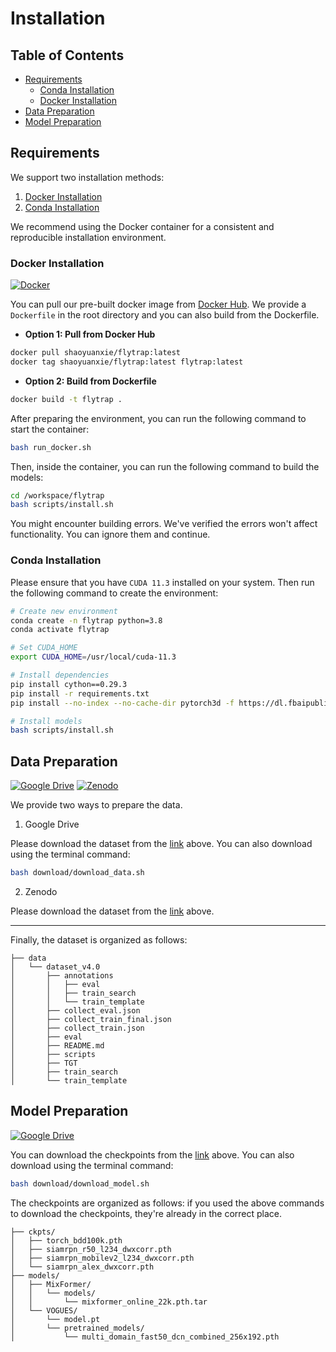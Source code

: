 # Installation

## Table of Contents
- [Requirements](#requirements)
    - [Conda Installation](#conda-installation)
    - [Docker Installation](#docker-installation)
- [Data Preparation](#data-preparation)
- [Model Preparation](#model-preparation)

## Requirements

We support two installation methods:

1. [Docker Installation](#docker-installation)
2. [Conda Installation](#conda-installation)

We recommend using the Docker container for a consistent and reproducible installation environment.

### Docker Installation
[![Docker](https://img.shields.io/badge/Docker-2496ED?logo=docker&logoColor=white&style=flat-square)](https://hub.docker.com/r/shaoyuanxie/flytrap)


You can pull our pre-built docker image from [Docker Hub](https://hub.docker.com/r/shaoyuanxie/flytrap). We provide a `Dockerfile` in the root directory and you can also build from the Dockerfile.

- **Option 1: Pull from Docker Hub**

```bash
docker pull shaoyuanxie/flytrap:latest
docker tag shaoyuanxie/flytrap:latest flytrap:latest
```

- **Option 2: Build from Dockerfile**

```bash
docker build -t flytrap .
```

After preparing the environment, you can run the following command to start the container:

```bash
bash run_docker.sh
```

Then, inside the container, you can run the following command to build the models:

```bash
cd /workspace/flytrap
bash scripts/install.sh
```

You might encounter building errors. We've verified the errors won't affect functionality. You can ignore them and continue.

### Conda Installation

Please ensure that you have `CUDA 11.3` installed on your system. Then run the following command to create the environment:

```bash
# Create new environment
conda create -n flytrap python=3.8
conda activate flytrap

# Set CUDA_HOME
export CUDA_HOME=/usr/local/cuda-11.3

# Install dependencies
pip install cython==0.29.3
pip install -r requirements.txt
pip install --no-index --no-cache-dir pytorch3d -f https://dl.fbaipublicfiles.com/pytorch3d/packaging/wheels/py38_cu113_pyt1110/download.html

# Install models
bash scripts/install.sh
```

## Data Preparation

[![Google Drive](https://img.shields.io/badge/Google%20Drive-4285F4?logo=google-drive&logoColor=white&style=flat-square)](https://drive.google.com/file/d/1ezFU2-JiZC1szN5PnAUU_1ONDmAJM45W/view) 
[![Zenodo](https://img.shields.io/badge/Zenodo-FAFAFA?logo=zenodo&logoColor=blue&style=flat-square)](https://zenodo.org/records/16908024)

We provide two ways to prepare the data.
1. Google Drive

Please download the dataset from the [link](https://drive.google.com/file/d/1ezFU2-JiZC1szN5PnAUU_1ONDmAJM45W/view) above. You can also download using the terminal command:
```bash
bash download/download_data.sh
```

2. Zenodo

Please download the dataset from the [link](https://zenodo.org/records/16908024) above.

---

Finally, the dataset is organized as follows:
```
├── data
│   └── dataset_v4.0
│       ├── annotations
│       │   ├── eval
│       │   ├── train_search
│       │   └── train_template
│       ├── collect_eval.json
│       ├── collect_train_final.json
│       ├── collect_train.json
│       ├── eval
│       ├── README.md
│       ├── scripts
│       ├── TGT
│       ├── train_search
│       └── train_template
```

## Model Preparation

[![Google Drive](https://img.shields.io/badge/Google%20Drive-4285F4?logo=google-drive&logoColor=white&style=flat-square)](https://drive.google.com/drive/u/2/folders/1snpDOOAxZAvUrStP3QvJreaTe56gQhDV) 

You can download the checkpoints from the [link](https://drive.google.com/drive/u/2/folders/1snpDOOAxZAvUrStP3QvJreaTe56gQhDV) above. You can also download using the terminal command:

```bash
bash download/download_model.sh
```

The checkpoints are organized as follows: if you used the above commands to download the checkpoints, they're already in the correct place.
```
├── ckpts/
│   ├── torch_bdd100k.pth
│   ├── siamrpn_r50_l234_dwxcorr.pth
│   ├── siamrpn_mobilev2_l234_dwxcorr.pth
│   └── siamrpn_alex_dwxcorr.pth
├── models/
│   ├── MixFormer/
│   │   └── models/
│   │       └── mixformer_online_22k.pth.tar
│   └── VOGUES/
│       └── model.pt
│       └── pretrained_models/
│           └── multi_domain_fast50_dcn_combined_256x192.pth
```